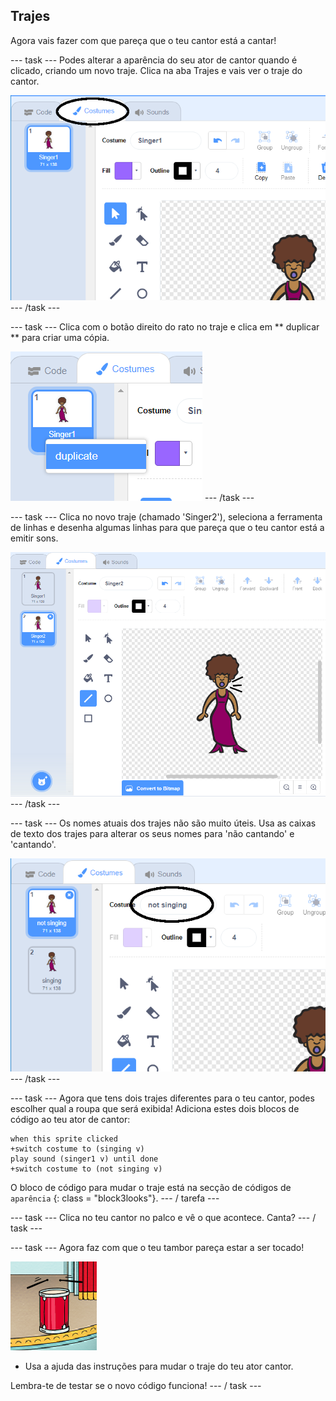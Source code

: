 ## Trajes

Agora vais fazer com que pareça que o teu cantor está a cantar!

\--- task \--- Podes alterar a aparência do seu ator de cantor quando é clicado, criando um novo traje. Clica na aba Trajes e vais ver o traje do cantor.

![captura de ecrã](images/band-singer-costume-annotated.png) \--- /task \---

\--- task \--- Clica com o botão direito do rato no traje e clica em ** duplicar ** para criar uma cópia.

![captura de ecrã](images/band-singer-duplicate.png) \--- /task \---

\--- task \--- Clica no novo traje (chamado 'Singer2'), seleciona a ferramenta de linhas e desenha algumas linhas para que pareça que o teu cantor está a emitir sons.

![captura de ecrã](images/band-singer-click.png) \--- /task \---

\--- task \--- Os nomes atuais dos trajes não são muito úteis. Usa as caixas de texto dos trajes para alterar os seus nomes para 'não cantando' e 'cantando'.

![captura de ecrã](images/band-singer-name-annotated.png) \--- /task \---

\--- task \--- Agora que tens dois trajes diferentes para o teu cantor, podes escolher qual a roupa que será exibida! Adiciona estes dois blocos de código ao teu ator de cantor:

```blocks3
when this sprite clicked
+switch costume to (singing v)
play sound (singer1 v) until done
+switch costume to (not singing v)
```

O bloco de código para mudar o traje está na secção de códigos de ` aparência ` {: class = "block3looks"}. \--- / tarefa \---

\--- task \--- Clica no teu cantor no palco e vê o que acontece. Canta? \--- / task \---

\--- task \--- Agora faz com que o teu tambor pareça estar a ser tocado!

![captura de ecrã](images/band-drum-final.png)

- Usa a ajuda das instruções para mudar o traje do teu ator cantor.

Lembra-te de testar se o novo código funciona! \--- / task \---